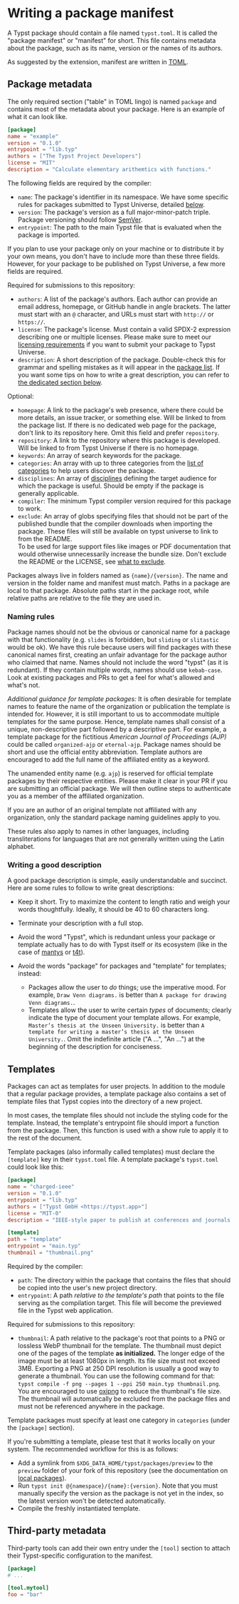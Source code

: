 # Writing a package manifest

A Typst package should contain a file named `typst.toml`. It is called the
"package manifest" or "manifest" for short. This file contains metadata about
the package, such as its name, version or the names of its authors.

As suggested by the extension, manifest are written in [TOML].

## Package metadata

The only required section ("table" in TOML lingo) is named `package`
and contains most of the metadata about your package. Here is an example
of what it can look like.

```toml
[package]
name = "example"
version = "0.1.0"
entrypoint = "lib.typ"
authors = ["The Typst Project Developers"]
license = "MIT"
description = "Calculate elementary arithemtics with functions."
```

The following fields are required by the compiler:

- `name`: The package's identifier in its namespace. We have some specific rules
  for packages submitted to Typst Universe, detailed [below].
- `version`: The package's version as a full major-minor-patch triple.
  Package versioning should follow [SemVer].
- `entrypoint`: The path to the main Typst file that is evaluated when the
  package is imported.

If you plan to use your package only on your machine or to distribute
it by your own means, you don't have to include more than these three fields.
However, for your package to be published on Typst Universe, a few more fields
are required.

Required for submissions to this repository:

- `authors`: A list of the package's authors. Each author can provide an email
  address, homepage, or GitHub handle in angle brackets. The latter must start
  with an `@` character, and URLs must start with `http://` or `https://`.
- `license`: The package's license. Must contain a valid SPDX-2 expression
  describing one or multiple licenses. Please make sure to meet our [licensing
  requirements][license] if you want to submit your package to Typst Universe.
- `description`: A short description of the package. Double-check this for
  grammar and spelling mistakes as it will appear in the [package list][list].
  If you want some tips on how to write a great description, you can refer to
  [the dedicated section below][description].

Optional:

- `homepage`: A link to the package's web presence, where there could be more
  details, an issue tracker, or something else. Will be linked to from the
  package list. If there is no dedicated web page for the package, don't link to
  its repository here. Omit this field and prefer `repository`.
- `repository`: A link to the repository where this package is developed. Will
  be linked to from Typst Universe if there is no homepage.
- `keywords`: An array of search keywords for the package.
- `categories`: An array with up to three categories from the
  [list of categories][categories] to help users discover the package.
- `disciplines`: An array of [disciplines] defining the target audience for
  which the package is useful. Should be empty if the package is generally
  applicable.
- `compiler`: The minimum Typst compiler version required for this package to
  work.
- `exclude`: An array of globs specifying files that should not be part of the
  published bundle that the compiler downloads when importing the package. These
  files will still be available on typst universe to link to from the README.\
  To be used for large support files like images or PDF documentation that would
  otherwise unnecessarily increase the bundle size. Don't exclude the README or
  the LICENSE, see [what to exclude].

Packages always live in folders named as `{name}/{version}`. The name and
version in the folder name and manifest must match. Paths in a package are local
to that package. Absolute paths start in the package root, while relative paths
are relative to the file they are used in.

### Naming rules

Package names should not be the obvious or canonical name for a package with
that functionality (e.g. `slides` is forbidden, but `sliding` or `slitastic`
would be ok). We have this rule because users will find packages with these
canonical names first, creating an unfair advantage for the package author who
claimed that name. Names should not include the word "typst" (as it is
redundant). If they contain multiple words, names should use `kebab-case`. Look
at existing packages and PRs to get a feel for what's allowed and what's not.

*Additional guidance for template packages:* It is often desirable for template
names to feature the name of the organization or publication the template is
intended for. However, it is still important to us to accommodate multiple
templates for the same purpose. Hence, template names shall consist of a unique,
non-descriptive part followed by a descriptive part. For example, a template
package for the fictitious _American Journal of Proceedings (AJP)_ could be
called `organized-ajp` or `eternal-ajp`. Package names should be short and use
the official entity abbreviation. Template authors are encouraged to add the
full name of the affiliated entity as a keyword.

The unamended entity name (e.g. `ajp`) is reserved for official template
packages by their respective entities. Please make it clear in your PR if you
are submitting an official package. We will then outline steps to authenticate
you as a member of the affiliated organization.

If you are an author of an original template not affiliated with any
organization, only the standard package naming guidelines apply to you.

These rules also apply to names in other languages, including transliterations
for languages that are not generally written using the Latin alphabet.

### Writing a good description

A good package description is simple, easily understandable and succinct. Here
are some rules to follow to write great descriptions:

- Keep it short. Try to maximize the content to length ratio and weigh your words
  thoughtfully. Ideally, it should be 40 to 60 characters long.

- Terminate your description with a full stop.

- Avoid the word "Typst", which is redundant unless your package or template
  actually has to do with Typst itself or its ecosystem (like in the case of
  [mantys] or [t4t]).

- Avoid the words "package" for packages and "template" for templates; instead:
  - Packages allow the user to *do* things; use the imperative mood. For
    example, `Draw Venn diagrams.` is better than `A package for drawing Venn
    diagrams.`.
  - Templates allow the user to write certain *types* of documents; clearly
    indicate the type of document your template allows. For example, `Master’s
    thesis at the Unseen University.` is better than `A template for writing a
    master’s thesis at the Unseen University.`. Omit the indefinite article ("A
    …", "An …") at the beginning of the description for conciseness.

## Templates

Packages can act as templates for user projects. In addition to the module that
a regular package provides, a template package also contains a set of template
files that Typst copies into the directory of a new project.

In most cases, the template files should not include the styling code for the
template. Instead, the template's entrypoint file should import a function from
the package. Then, this function is used with a show rule to apply it to the
rest of the document.

Template packages (also informally called templates) must declare the
`[template]` key in their `typst.toml` file. A template package's `typst.toml`
could look like this:

```toml
[package]
name = "charged-ieee"
version = "0.1.0"
entrypoint = "lib.typ"
authors = ["Typst GmbH <https://typst.app>"]
license = "MIT-0"
description = "IEEE-style paper to publish at conferences and journals."

[template]
path = "template"
entrypoint = "main.typ"
thumbnail = "thumbnail.png"
```

Required by the compiler:

- `path`: The directory within the package that contains the files that should
  be copied into the user's new project directory.
- `entrypoint`: A path _relative to the template's path_ that points to the file
  serving as the compilation target. This file will become the previewed file in
  the Typst web application.

Required for submissions to this repository:

- `thumbnail`: A path relative to the package's root that points to a PNG or
  lossless WebP thumbnail for the template. The thumbnail must depict one of the
  pages of the template **as initialized.** The longer edge of the image must be
  at least 1080px in length. Its file size must not exceed 3MB. Exporting a PNG
  at 250 DPI resolution is usually a good way to generate a thumbnail. You can
  use the following command for that: `typst compile -f png --pages 1 --ppi 250
  main.typ thumbnail.png`. You are encouraged to use [oxipng] to reduce the
  thumbnail's file size. The thumbnail will automatically be excluded from the
  package files and must not be referenced anywhere in the package.

Template packages must specify at least one category in `categories` (under the
`[package]` section).

If you're submitting a template, please test that it works locally on your
system. The recommended workflow for this is as follows:

- Add a symlink from `$XDG_DATA_HOME/typst/packages/preview` to the `preview`
  folder of your fork of this repository (see the documentation on [local
  packages]).
- Run `typst init @{namespace}/{name}:{version}`. Note that you must manually specify
  the version as the package is not yet in the index, so the latest version
  won't be detected automatically.
- Compile the freshly instantiated template.

## Third-party metadata

Third-party tools can add their own entry under the `[tool]` section to attach
their Typst-specific configuration to the manifest.

```toml
[package]
# ...

[tool.mytool]
foo = "bar"
```

[TOML]: https://toml.io/
[below]: #naming-rules
[list]: https://typst.app/universe/search/
[categories]: CATEGORIES.md
[disciplines]: DISCIPLINES.md
[mantys]: https://typst.app/universe/package/mantys/
[t4t]: https://typst.app/universe/package/t4t
[local packages]: ../README.md#local-packages
[SemVer]: https://semver.org/
[oxipng]: https://github.com/shssoichiro/oxipng
[license]: licensing.md
[description]: #writing-a-good-description
[what to exclude]: tips.md#what-to-commit-what-to-exclude
